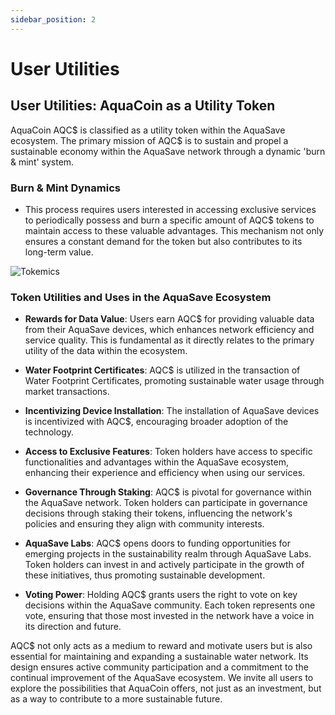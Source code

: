 ```yaml
---
sidebar_position: 2
---
```


# User Utilities

## User Utilities: AquaCoin as a Utility Token

AquaCoin AQC$ is classified as a utility token within the AquaSave ecosystem. The primary mission of AQC$ is to sustain and propel a sustainable economy within the AquaSave network through a dynamic 'burn & mint' system.

### Burn & Mint Dynamics
- This process requires users interested in accessing exclusive services to periodically possess and burn a specific amount of AQC$ tokens to maintain access to these valuable advantages. This mechanism not only ensures a constant demand for the token but also contributes to its long-term value.

![Tokemics](/img/tokenomics/map-util.png)

### Token Utilities and Uses in the AquaSave Ecosystem

- **Rewards for Data Value**: Users earn AQC$ for providing valuable data from their AquaSave devices, which enhances network efficiency and service quality. This is fundamental as it directly relates to the primary utility of the data within the ecosystem.

- **Water Footprint Certificates**: AQC$ is utilized in the transaction of Water Footprint Certificates, promoting sustainable water usage through market transactions.

- **Incentivizing Device Installation**: The installation of AquaSave devices is incentivized with AQC$, encouraging broader adoption of the technology.
  
- **Access to Exclusive Features**: Token holders have access to specific functionalities and advantages within the AquaSave ecosystem, enhancing their experience and efficiency when using our services.

- **Governance Through Staking**: AQC$ is pivotal for governance within the AquaSave network. Token holders can participate in governance decisions through staking their tokens, influencing the network's policies and ensuring they align with community interests.

- **AquaSave Labs**: AQC$ opens doors to funding opportunities for emerging projects in the sustainability realm through AquaSave Labs. Token holders can invest in and actively participate in the growth of these initiatives, thus promoting sustainable development.

- **Voting Power**: Holding AQC$ grants users the right to vote on key decisions within the AquaSave community. Each token represents one vote, ensuring that those most invested in the network have a voice in its direction and future.

AQC$ not only acts as a medium to reward and motivate users but is also essential for maintaining and expanding a sustainable water network. Its design ensures active community participation and a commitment to the continual improvement of the AquaSave ecosystem. We invite all users to explore the possibilities that AquaCoin offers, not just as an investment, but as a way to contribute to a more sustainable future.
